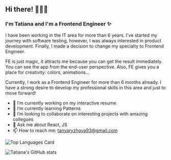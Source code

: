 ## Hi there! 🙋🏻‍♀️

### I'm Tatiana and I'm a Frontend Engineer ✨

I have been working in the IT area for more than 6 years. 
I've started my journey with software testing, however, I was always interested in product development.
Finally, I made a decision to change my specialty to Frontend Engineer. 

FE is just magic, it attracts me because you can get the result immediately. You can see the app from the end-user perspective.
Also, FE gives you a place for creativity: colors, animations...

Currently, I work as a Frontend Engineer for more than 6 months already. I have a strong desire to develop my professional skills in this area and just to move forward!

- 🔭 I’m currently working on my interactive resume
- 🌱 I’m currently learning Patterns
- 👯 I’m looking to collaborate on interesting projects with amazing collegues
- 💬 Ask me about React, JS
- 📫 How to reach me: tanyaryzhova93@gmail.com

<!--
**TatianaRyzhova/TatianaRyzhova** is a ✨ _special_ ✨ repository because its `README.md` (this file) appears on your GitHub profile.

Here are some ideas to get you started:

- 🔭 I’m currently working on my interective resume
- 🌱 I’m currently learning ...
- 👯 I’m looking to collaborate on interesting projects with amazing collegues
- 🤔 I’m looking for help with ...
- 💬 Ask me about React, JS
- 📫 How to reach me: ...
- 😄 Pronouns: ...
- ⚡ Fun fact: ...
-->


![Top Languages Card](https://github-readme-stats.vercel.app/api/top-langs/?username=TatianaRyzhova&layout=compact)

![Tatiana's GitHub stats](https://github-readme-stats.vercel.app/api?username=TatianaRyzhova&show_icons=true)
